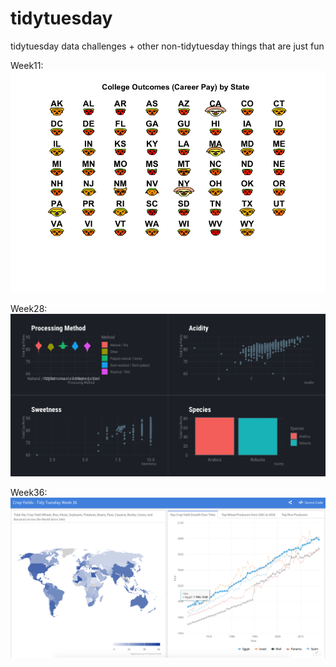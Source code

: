 # tidytuesday

tidytuesday data challenges + other non-tidytuesday things that are just fun

Week11:
![Week11](/week11/CollegeOutcomes.png?raw=true "Week11")

Week28: 
![Week28](/week28/coffee.png?raw=true "Optional Title")


Week36: 
![Week36](/week36/CropYields.png?raw=true "Optional Title")
